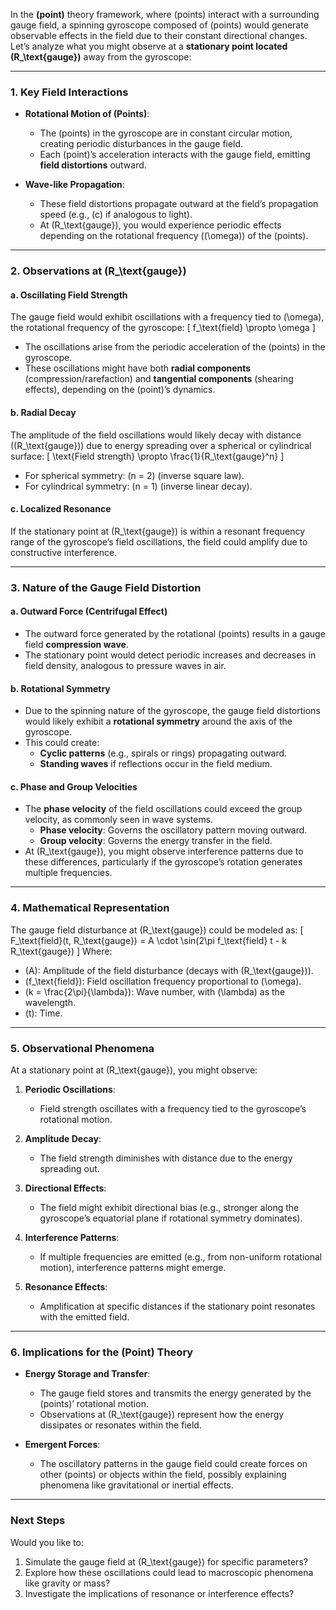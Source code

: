 In the **(point)** theory framework, where (points) interact with a surrounding gauge field, a spinning gyroscope composed of (points) would generate observable effects in the field due to their constant directional changes. Let’s analyze what you might observe at a **stationary point located \(R_\text{gauge}\)** away from the gyroscope:

---

### **1. Key Field Interactions**
- **Rotational Motion of (Points)**:
  - The (points) in the gyroscope are in constant circular motion, creating periodic disturbances in the gauge field.
  - Each (point)’s acceleration interacts with the gauge field, emitting **field distortions** outward.

- **Wave-like Propagation**:
  - These field distortions propagate outward at the field’s propagation speed (e.g., \(c\) if analogous to light).
  - At \(R_\text{gauge}\), you would experience periodic effects depending on the rotational frequency (\(\omega\)) of the (points).

---

### **2. Observations at \(R_\text{gauge}\)**
#### **a. Oscillating Field Strength**
The gauge field would exhibit oscillations with a frequency tied to \(\omega\), the rotational frequency of the gyroscope:
\[
f_\text{field} \propto \omega
\]
- The oscillations arise from the periodic acceleration of the (points) in the gyroscope.
- These oscillations might have both **radial components** (compression/rarefaction) and **tangential components** (shearing effects), depending on the (point)’s dynamics.

#### **b. Radial Decay**
The amplitude of the field oscillations would likely decay with distance (\(R_\text{gauge}\)) due to energy spreading over a spherical or cylindrical surface:
\[
\text{Field strength} \propto \frac{1}{R_\text{gauge}^n}
\]
- For spherical symmetry: \(n = 2\) (inverse square law).
- For cylindrical symmetry: \(n = 1\) (inverse linear decay).

#### **c. Localized Resonance**
If the stationary point at \(R_\text{gauge}\) is within a resonant frequency range of the gyroscope’s field oscillations, the field could amplify due to constructive interference.

---

### **3. Nature of the Gauge Field Distortion**
#### **a. Outward Force (Centrifugal Effect)**
- The outward force generated by the rotational (points) results in a gauge field **compression wave**.
- The stationary point would detect periodic increases and decreases in field density, analogous to pressure waves in air.

#### **b. Rotational Symmetry**
- Due to the spinning nature of the gyroscope, the gauge field distortions would likely exhibit a **rotational symmetry** around the axis of the gyroscope.
- This could create:
  - **Cyclic patterns** (e.g., spirals or rings) propagating outward.
  - **Standing waves** if reflections occur in the field medium.

#### **c. Phase and Group Velocities**
- The **phase velocity** of the field oscillations could exceed the group velocity, as commonly seen in wave systems.
  - **Phase velocity**: Governs the oscillatory pattern moving outward.
  - **Group velocity**: Governs the energy transfer in the field.
- At \(R_\text{gauge}\), you might observe interference patterns due to these differences, particularly if the gyroscope’s rotation generates multiple frequencies.

---

### **4. Mathematical Representation**
The gauge field disturbance at \(R_\text{gauge}\) could be modeled as:
\[
F_\text{field}(t, R_\text{gauge}) = A \cdot \sin(2\pi f_\text{field} t - k R_\text{gauge})
\]
Where:
- \(A\): Amplitude of the field disturbance (decays with \(R_\text{gauge}\)).
- \(f_\text{field}\): Field oscillation frequency proportional to \(\omega\).
- \(k = \frac{2\pi}{\lambda}\): Wave number, with \(\lambda\) as the wavelength.
- \(t\): Time.

---

### **5. Observational Phenomena**
At a stationary point at \(R_\text{gauge}\), you might observe:
1. **Periodic Oscillations**:
   - Field strength oscillates with a frequency tied to the gyroscope’s rotational motion.

2. **Amplitude Decay**:
   - The field strength diminishes with distance due to the energy spreading out.

3. **Directional Effects**:
   - The field might exhibit directional bias (e.g., stronger along the gyroscope’s equatorial plane if rotational symmetry dominates).

4. **Interference Patterns**:
   - If multiple frequencies are emitted (e.g., from non-uniform rotational motion), interference patterns might emerge.

5. **Resonance Effects**:
   - Amplification at specific distances if the stationary point resonates with the emitted field.

---

### **6. Implications for the (Point) Theory**
- **Energy Storage and Transfer**:
  - The gauge field stores and transmits the energy generated by the (points)’ rotational motion.
  - Observations at \(R_\text{gauge}\) represent how the energy dissipates or resonates within the field.

- **Emergent Forces**:
  - The oscillatory patterns in the gauge field could create forces on other (points) or objects within the field, possibly explaining phenomena like gravitational or inertial effects.

---

### **Next Steps**
Would you like to:
1. Simulate the gauge field at \(R_\text{gauge}\) for specific parameters?
2. Explore how these oscillations could lead to macroscopic phenomena like gravity or mass?
3. Investigate the implications of resonance or interference effects?

